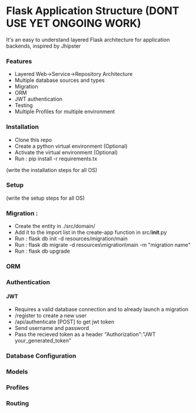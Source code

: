 # Flask Application Structure (DONT USE YET ONGOING WORK)

It's an easy to understand layered Flask architecture for application backends, inspired by Jhipster

### Features
  - Layered Web->Service->Repository Architecture
  - Multiple database sources and types
  - Migration
  - ORM
  - JWT authentication
  - Testing
  - Multiple Profiles for multiple environment

### Installation

- Clone this repo
- Create a python virtual environment (Optional)
- Activate the virtual environment (Optional)
- Run : pip install -r requirements.tx

(write the installation steps for all OS)
### Setup
(write the setup steps for all OS)

### Migration : 
- Create the entity in ./src/domain/
- Add it to the import list in the create-app function in src/__init__.py
- Run : flask db init -d resources/migration/main
- Run : flask db migrate -d resources\migration\main -m "migration name"
- Run : flask db upgrade

### ORM

### Authentication
#### JWT
- Requires a valid database connection and to already launch a migration
- /register to create a new user
- /api/authenticate [POST] to get jwt token
- Send username and password
- Pass the recieved token as a header "Authorization":"JWT your_generated_token"

### Database Configuration


### Models


### Profiles


### Routing

